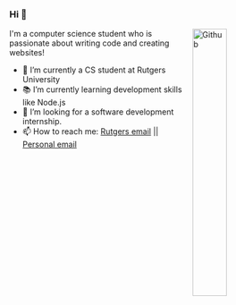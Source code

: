 ### Hi 👋

<img width="35%" align="right" alt="Github" src="https://user-images.githubusercontent.com/48678280/88862734-4903af80-d201-11ea-968b-9c939d88a37c.gif" />

I'm a computer science student who is passionate about writing code and creating websites!

- 🔭 I’m currently a CS student at Rutgers University 
- 📚 I’m currently learning development skills like Node.js
- 👯 I’m looking for a software development internship. 
- 📫 How to reach me: [Rutgers email](n.h@rutgers.edu) || [Personal email](noah@alma.com)

